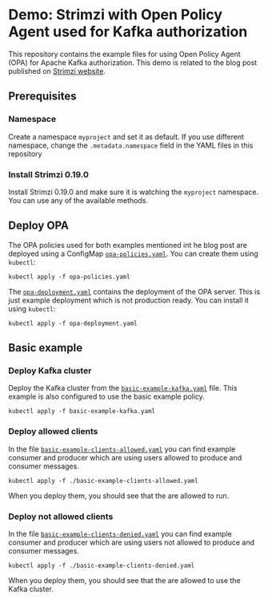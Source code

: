 # Demo: Strimzi with Open Policy Agent used for Kafka authorization

This repository contains the example files for using Open Policy Agent (OPA) for Apache Kafka authorization.
This demo is related to the blog post published on [Strimzi website](https://strimzi.io).

## Prerequisites

### Namespace

Create a namespace `myproject` and set it as default.
If you use different namespace, change the `.metadata.namespace` field in the YAML files in this repository

### Install Strimzi 0.19.0

Install Strimzi 0.19.0 and make sure it is watching the `myproject` namespace.
You can use any of the available methods.

## Deploy OPA

The OPA policies used for both examples mentioned int he blog post are deployed using a ConfigMap [`opa-policies.yaml`](./opa-policies.yaml).
You can create them using `kubectl`:

```
kubectl apply -f opa-policies.yaml
```

The [`opa-deployment.yaml`](./opa-deployment.yaml) contains the deployment of the OPA server.
This is just example deployment which is not production ready.
You can install it using `kubectl`:

```
kubectl apply -f opa-deployment.yaml
```

## Basic example

### Deploy Kafka cluster

Deploy the Kafka cluster from the [`basic-example-kafka.yaml`](./basic-example-kafka.yaml) file.
This example is also configured to use the basic example policy.

```
kubectl apply -f basic-example-kafka.yaml
```

### Deploy allowed clients

In the file [`basic-example-clients-allowed.yaml`](./basic-example-clients-allowed.yaml) you can find example consumer and producer which are using users allowed to produce and consumer messages.

```
kubectl apply -f ./basic-example-clients-allowed.yaml
```

When you deploy them, you should see that the are allowed to run.

### Deploy not allowed clients

In the file [`basic-example-clients-denied.yaml`](./basic-example-clients-denied.yaml) you can find example consumer and producer which are using users not allowed to produce and consumer messages.

```
kubectl apply -f ./basic-example-clients-denied.yaml
```

When you deploy them, you should see that the are allowed to use the Kafka cluster.